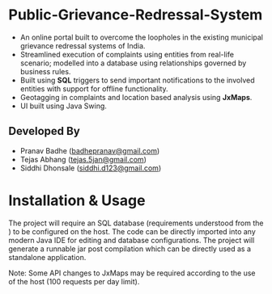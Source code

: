 # Public-Grievance-Redressal-System

- An online portal built to overcome the loopholes in the existing municipal grievance redressal systems of India.
- Streamlined execution of complaints using entities from real-life scenario; modelled into a database using relationships governed by business rules.
- Built using **SQL** triggers to send important notifications to the involved entities with support for offline functionality.
- Geotagging in complaints and location based analysis using **JxMaps**.
- UI built using Java Swing.

## Developed By
- Pranav Badhe (badhepranav@gmail.com)
- Tejas Abhang (tejas.5jan@gmail.com)
- Siddhi Dhonsale (siddhi.d123@gmail.com)

# Installation & Usage
The project will require an SQL database (requirements understood from the ) to be configured on the host. The code can be directly imported into any modern Java IDE for editing and database configurations.
The project will generate a runnable jar post compilation which can be directly used as a standalone application. 

Note: Some API changes to JxMaps may be required according to the use of the host (100 requests per day limit).
